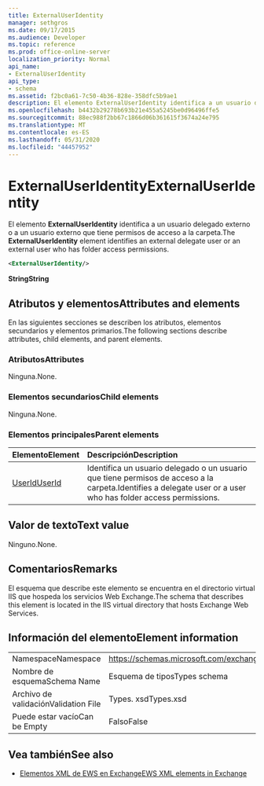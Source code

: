 ```yaml
---
title: ExternalUserIdentity
manager: sethgros
ms.date: 09/17/2015
ms.audience: Developer
ms.topic: reference
ms.prod: office-online-server
localization_priority: Normal
api_name:
- ExternalUserIdentity
api_type:
- schema
ms.assetid: f2bc0a61-7c50-4b36-828e-358dfc5b9ae1
description: El elemento ExternalUserIdentity identifica a un usuario delegado externo o a un usuario externo que tiene permisos de acceso a la carpeta.
ms.openlocfilehash: b4432b29278b693b21e455a5245be0d96496ffe5
ms.sourcegitcommit: 88ec988f2bb67c1866d06b361615f3674a24e795
ms.translationtype: MT
ms.contentlocale: es-ES
ms.lasthandoff: 05/31/2020
ms.locfileid: "44457952"
---
```

# <a name="externaluseridentity"></a><span data-ttu-id="5db72-103">ExternalUserIdentity</span><span class="sxs-lookup"><span data-stu-id="5db72-103">ExternalUserIdentity</span></span>

<span data-ttu-id="5db72-104">El elemento **ExternalUserIdentity** identifica a un usuario delegado externo o a un usuario externo que tiene permisos de acceso a la carpeta.</span><span class="sxs-lookup"><span data-stu-id="5db72-104">The **ExternalUserIdentity** element identifies an external delegate user or an external user who has folder access permissions.</span></span> 
  
```xml
<ExternalUserIdentity/>
```

 <span data-ttu-id="5db72-105">**String**</span><span class="sxs-lookup"><span data-stu-id="5db72-105">**String**</span></span>
## <a name="attributes-and-elements"></a><span data-ttu-id="5db72-106">Atributos y elementos</span><span class="sxs-lookup"><span data-stu-id="5db72-106">Attributes and elements</span></span>

<span data-ttu-id="5db72-107">En las siguientes secciones se describen los atributos, elementos secundarios y elementos primarios.</span><span class="sxs-lookup"><span data-stu-id="5db72-107">The following sections describe attributes, child elements, and parent elements.</span></span>
  
### <a name="attributes"></a><span data-ttu-id="5db72-108">Atributos</span><span class="sxs-lookup"><span data-stu-id="5db72-108">Attributes</span></span>

<span data-ttu-id="5db72-109">Ninguna.</span><span class="sxs-lookup"><span data-stu-id="5db72-109">None.</span></span>
  
### <a name="child-elements"></a><span data-ttu-id="5db72-110">Elementos secundarios</span><span class="sxs-lookup"><span data-stu-id="5db72-110">Child elements</span></span>

<span data-ttu-id="5db72-111">Ninguna.</span><span class="sxs-lookup"><span data-stu-id="5db72-111">None.</span></span>
  
### <a name="parent-elements"></a><span data-ttu-id="5db72-112">Elementos principales</span><span class="sxs-lookup"><span data-stu-id="5db72-112">Parent elements</span></span>

|<span data-ttu-id="5db72-113">**Elemento**</span><span class="sxs-lookup"><span data-stu-id="5db72-113">**Element**</span></span>|<span data-ttu-id="5db72-114">**Descripción**</span><span class="sxs-lookup"><span data-stu-id="5db72-114">**Description**</span></span>|
|:-----|:-----|
|[<span data-ttu-id="5db72-115">UserId</span><span class="sxs-lookup"><span data-stu-id="5db72-115">UserId</span></span>](userid.md) <br/> |<span data-ttu-id="5db72-116">Identifica un usuario delegado o un usuario que tiene permisos de acceso a la carpeta.</span><span class="sxs-lookup"><span data-stu-id="5db72-116">Identifies a delegate user or a user who has folder access permissions.</span></span>  <br/> |
   
## <a name="text-value"></a><span data-ttu-id="5db72-117">Valor de texto</span><span class="sxs-lookup"><span data-stu-id="5db72-117">Text value</span></span>

<span data-ttu-id="5db72-118">Ninguno.</span><span class="sxs-lookup"><span data-stu-id="5db72-118">None.</span></span>
  
## <a name="remarks"></a><span data-ttu-id="5db72-119">Comentarios</span><span class="sxs-lookup"><span data-stu-id="5db72-119">Remarks</span></span>

<span data-ttu-id="5db72-120">El esquema que describe este elemento se encuentra en el directorio virtual IIS que hospeda los servicios Web Exchange.</span><span class="sxs-lookup"><span data-stu-id="5db72-120">The schema that describes this element is located in the IIS virtual directory that hosts Exchange Web Services.</span></span>
  
## <a name="element-information"></a><span data-ttu-id="5db72-121">Información del elemento</span><span class="sxs-lookup"><span data-stu-id="5db72-121">Element information</span></span>

|||
|:-----|:-----|
|<span data-ttu-id="5db72-122">Namespace</span><span class="sxs-lookup"><span data-stu-id="5db72-122">Namespace</span></span>  <br/> |https://schemas.microsoft.com/exchange/services/2006/types  <br/> |
|<span data-ttu-id="5db72-123">Nombre de esquema</span><span class="sxs-lookup"><span data-stu-id="5db72-123">Schema Name</span></span>  <br/> |<span data-ttu-id="5db72-124">Esquema de tipos</span><span class="sxs-lookup"><span data-stu-id="5db72-124">Types schema</span></span>  <br/> |
|<span data-ttu-id="5db72-125">Archivo de validación</span><span class="sxs-lookup"><span data-stu-id="5db72-125">Validation File</span></span>  <br/> |<span data-ttu-id="5db72-126">Types. xsd</span><span class="sxs-lookup"><span data-stu-id="5db72-126">Types.xsd</span></span>  <br/> |
|<span data-ttu-id="5db72-127">Puede estar vacío</span><span class="sxs-lookup"><span data-stu-id="5db72-127">Can be Empty</span></span>  <br/> |<span data-ttu-id="5db72-128">Falso</span><span class="sxs-lookup"><span data-stu-id="5db72-128">False</span></span>  <br/> |
   
## <a name="see-also"></a><span data-ttu-id="5db72-129">Vea también</span><span class="sxs-lookup"><span data-stu-id="5db72-129">See also</span></span>



- [<span data-ttu-id="5db72-130">Elementos XML de EWS en Exchange</span><span class="sxs-lookup"><span data-stu-id="5db72-130">EWS XML elements in Exchange</span></span>](ews-xml-elements-in-exchange.md)

